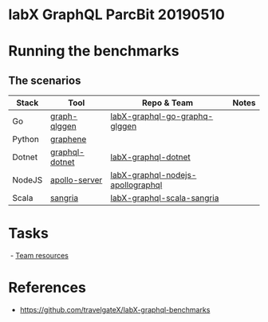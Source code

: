 # labX GraphQL ParcBit 20190510

# Running the benchmarks

## The scenarios

| Stack | Tool | Repo & Team | Notes |
| ----- | ---- | --------- | ----- |
| Go | [graph-qlggen](https://github.com/graph-gqlgen/) | [labX-graphql-go-graphq-glggen](https://github.com/travelgateX/labX-graphql-gqlgen) |  |
| Python | [graphene](https://github.com/graphql-python/graphene) |  |  |
| Dotnet | [graphql-dotnet](https://github.com/graphql-dotnet/graphql-dotnet) | [labX-graphql-dotnet](https://github.com/travelgateX/labX-graphql-dotnet) |  |
| NodeJS | [apollo-server](https://github.com/apollographql/apollo-server) | [labX-graphql-nodejs-apollographql](https://github.com/travelgateX/labX-graphql-nodejs-apollographql) |  |
| Scala | [sangria](https://github.com/sangria-graphql/sangria) | [labX-graphql-scala-sangria](https://github.com/travelgateX/labX-graphql-scala-sangria) |  |

# Tasks
  - [Team resources](team-resources)


# References

* https://github.com/travelgateX/labX-graphql-benchmarks
